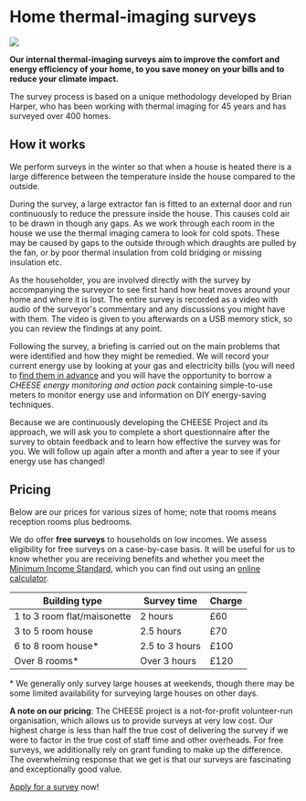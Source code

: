 
# Home thermal-imaging surveys

<div class="pull-right">
  <a data-lightbox="bay-window" href="static/images/thermal13.jpg"
     data-title="Thermal image of a bay window.">
    <img src="{{'static/images/thermal13.jpg'|thumbnail('180x180')}}">
  </a>
</div>

**Our internal thermal-imaging surveys aim to improve the comfort and energy
efficiency of your home, to you save money on your bills and to reduce your
climate impact.**

The survey process is based on a unique methodology developed by Brian Harper,
who has been working with thermal imaging for 45 years and has surveyed over
400 homes.

<!--The method involves heating the house to 10 degrees above ambient
temperature, reducing the indoor pressure and locating incoming cold draughts,
inadequate insulation, poor construction, etc.

The householder observes the survey and is informed of any energy-loss
problems as they are revealed. The survey is also filmed, capturing the
live thermal images and commentary from the surveyor, to provide to the
householder for future reference.-->

## How it works

We perform surveys in the winter so that when a house is heated there is a
large difference between the temperature inside the house compared to the
outside.

During the survey, a large extractor fan is fitted to an external door and run
continuously to reduce the pressure inside the house. This causes cold air to
be drawn in though any gaps. As we work through each room in the house we use
the thermal imaging camera to look for cold spots. These may be caused by gaps
to the outside through which draughts are pulled by the fan, or by poor thermal
insulation from cold bridging or missing insulation etc.

As the householder, you are involved directly with the survey by accompanying
the surveyor to see first hand how heat moves around your home and where it is
lost.  The entire survey is recorded as a video with audio of the surveyor's
commentary and any discussions you might have with them. The video is given to
you afterwards on a USB memory stick, so you can review the findings at any
point.

Following the survey, a briefing is carried out on the main problems that were
identified and how they might be remedied. We will record your current energy
use by looking at your gas and electricity bills (you will need to [find them
in advance](/pre-survey-guide#preparation) and you will have the opportunity to
borrow a *CHEESE energy monitoring and action pack* containing simple-to-use
meters to monitor energy use and information on DIY energy-saving techniques.

Because we are continuously developing the CHEESE Project and its approach, we
will ask you to complete a short questionnaire after the survey to obtain
feedback and to learn how effective the survey was for you. We will follow up
again after a month and after a year to see if your energy use has changed!

<a name="pricing"></a>
## Pricing

Below are our prices for various sizes of home; note that rooms means
reception rooms plus bedrooms.

We do offer **free surveys** to households on low incomes. We assess
eligibility for free surveys on a case-by-case basis. It will be useful for us
to know whether you are receiving benefits and whether you meet the [Minimum
Income Standard](http://www.lboro.ac.uk/research/crsp/mis/), which you can find
out using an [online calculator](http://www.minimumincome.org.uk/).

<table class="table">
  <thead>
    <tr>
      <th>Building type</th>
      <th>Survey time</th>
      <th>Charge</th>
    </tr>
  </thead>
  <tbody>
    <tr>
      <td>1 to 3 room flat/maisonette</td>
      <td>2 hours</td>
      <td>&pound;60</td>
    </tr>
    <tr>
      <td>3 to 5 room house</td>
      <td>2.5 hours</td>
      <td>&pound;70</td>
    </tr>
    <tr>
      <td>6 to 8 room house*</td>
      <td>2.5 to 3 hours</td>
      <td>&pound;100</td>
    </tr>
    <tr>
      <td>Over 8 rooms*</td>
      <td>Over 3 hours</td>
      <td>&pound;120</td>
    </tr>
  </tbody>
</table>

\* We generally only survey large houses at weekends, though there may be some
limited availability for surveying large houses on other days.

**A note on our pricing**: The CHEESE project is a not-for-profit volunteer-run
organisation, which allows us to provide surveys at very low cost. Our highest
charge is less than half the true cost of delivering the survey if we were to
factor in the true cost of staff time and other overheads. For free surveys, we
additionally rely on grant funding to make up the difference. The overwhelming
response that we get is that our surveys are fascinating and exceptionally good
value.

<div class="notice lead">
  <a href="/apply-for-a-survey">Apply for a survey</a> now!
</div>
